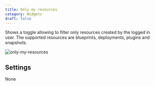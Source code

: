 ```yaml
---
title: Only my resources
category: Widgets
draft: false
---
```

Shows a toggle allowing to filter only resources created by the logged in user. The supported resources are blueprints, deployments, plugins and snapshots.

![only-my-resources]( /images/ui/widgets/only_my_resources.png )


## Settings

None
